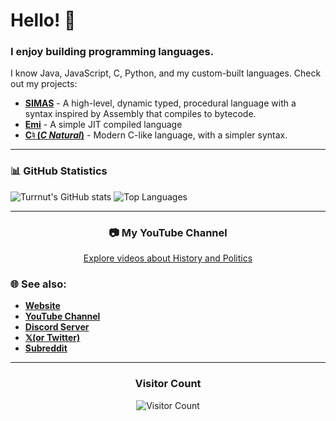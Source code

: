 # Hello! 👋

### I enjoy building programming languages.
I know Java, JavaScript, C, Python, and my custom-built languages. Check out my projects:
- **[SIMAS](https://github.com/turrnut/simas)** - A high-level, dynamic typed, procedural language with a syntax inspired by Assembly that compiles to bytecode.
- **[Emi](https://github.com/turrnut/Emi)** - A simple JIT compiled language 
- **[C♮ (*C Natural*)](https://github.com/turrnut/CNatural/)** - Modern C-like language, with a simpler syntax.

---

### 📊 GitHub Statistics
![Turrnut's GitHub stats](https://github-readme-stats.vercel.app/api?theme=transparent&username=turrnut&show_icons=true&show=reviews,discussions_started,discussions_answered,prs_merged,prs_merged_percentage)
![Top Languages](https://github-readme-stats.vercel.app/api/top-langs/?username=turrnut&layout=compact) 

---

<div align="center">
  <h3> 📷 My YouTube Channel</h3>
<a href="https://www.youtube.com/@turrnut"> Explore videos about History and Politics</a>
</div

---

### 🌐 See also:
- [**Website**](https://www.turrnut.com)
- [**YouTube Channel**](https://www.youtube.com/@turrnut)
- [**Discord Server**](https://discord.gg/F8mpvVgjNs)
- [**𝕏(or Twitter)**](https://x.com/turrnut/)
- [**Subreddit**](https://reddit.com/r/turrnut)

---

<div align="center">
  <h3>Visitor Count</h3>
  <img src="https://profile-counter.glitch.me/turrnut/count.svg" alt="Visitor Count" />
</div>
